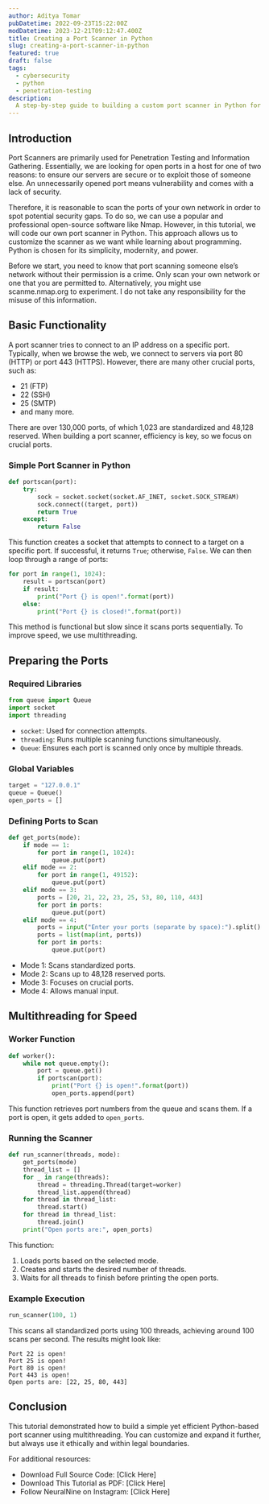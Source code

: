 ```yaml
---
author: Aditya Tomar
pubDatetime: 2022-09-23T15:22:00Z
modDatetime: 2023-12-21T09:12:47.400Z
title: Creating a Port Scanner in Python
slug: creating-a-port-scanner-in-python
featured: true
draft: false
tags:
  - cybersecurity
  - python
  - penetration-testing
description:
  A step-by-step guide to building a custom port scanner in Python for penetration testing and security assessment.
---
```


## Introduction

Port Scanners are primarily used for Penetration Testing and Information Gathering. Essentially, we are looking for open ports in a host for one of two reasons: to ensure our servers are secure or to exploit those of someone else. An unnecessarily opened port means vulnerability and comes with a lack of security.

Therefore, it is reasonable to scan the ports of your own network in order to spot potential security gaps. To do so, we can use a popular and professional open-source software like Nmap. However, in this tutorial, we will code our own port scanner in Python. This approach allows us to customize the scanner as we want while learning about programming. Python is chosen for its simplicity, modernity, and power.

Before we start, you need to know that port scanning someone else’s network without their permission is a crime. Only scan your own network or one that you are permitted to. Alternatively, you might use scanme.nmap.org to experiment. I do not take any responsibility for the misuse of this information.

## Basic Functionality

A port scanner tries to connect to an IP address on a specific port. Typically, when we browse the web, we connect to servers via port 80 (HTTP) or port 443 (HTTPS). However, there are many other crucial ports, such as:

- 21 (FTP)
- 22 (SSH)
- 25 (SMTP)
- and many more.

There are over 130,000 ports, of which 1,023 are standardized and 48,128 reserved. When building a port scanner, efficiency is key, so we focus on crucial ports.

### Simple Port Scanner in Python

```python
def portscan(port):
    try:
        sock = socket.socket(socket.AF_INET, socket.SOCK_STREAM)
        sock.connect((target, port))
        return True
    except:
        return False
```

This function creates a socket that attempts to connect to a target on a specific port. If successful, it returns `True`; otherwise, `False`. We can then loop through a range of ports:

```python
for port in range(1, 1024):
    result = portscan(port)
    if result:
        print("Port {} is open!".format(port))
    else:
        print("Port {} is closed!".format(port))
```

This method is functional but slow since it scans ports sequentially. To improve speed, we use multithreading.

## Preparing the Ports

### Required Libraries

```python
from queue import Queue
import socket
import threading
```

- `socket`: Used for connection attempts.
- `threading`: Runs multiple scanning functions simultaneously.
- `Queue`: Ensures each port is scanned only once by multiple threads.

### Global Variables

```python
target = "127.0.0.1"
queue = Queue()
open_ports = []
```

### Defining Ports to Scan

```python
def get_ports(mode):
    if mode == 1:
        for port in range(1, 1024):
            queue.put(port)
    elif mode == 2:
        for port in range(1, 49152):
            queue.put(port)
    elif mode == 3:
        ports = [20, 21, 22, 23, 25, 53, 80, 110, 443]
        for port in ports:
            queue.put(port)
    elif mode == 4:
        ports = input("Enter your ports (separate by space):").split()
        ports = list(map(int, ports))
        for port in ports:
            queue.put(port)
```

- Mode 1: Scans standardized ports.
- Mode 2: Scans up to 48,128 reserved ports.
- Mode 3: Focuses on crucial ports.
- Mode 4: Allows manual input.

## Multithreading for Speed

### Worker Function

```python
def worker():
    while not queue.empty():
        port = queue.get()
        if portscan(port):
            print("Port {} is open!".format(port))
            open_ports.append(port)
```

This function retrieves port numbers from the queue and scans them. If a port is open, it gets added to `open_ports`.

### Running the Scanner

```python
def run_scanner(threads, mode):
    get_ports(mode)
    thread_list = []
    for _ in range(threads):
        thread = threading.Thread(target=worker)
        thread_list.append(thread)
    for thread in thread_list:
        thread.start()
    for thread in thread_list:
        thread.join()
    print("Open ports are:", open_ports)
```

This function:
1. Loads ports based on the selected mode.
2. Creates and starts the desired number of threads.
3. Waits for all threads to finish before printing the open ports.

### Example Execution

```python
run_scanner(100, 1)
```

This scans all standardized ports using 100 threads, achieving around 100 scans per second. The results might look like:

```
Port 22 is open!
Port 25 is open!
Port 80 is open!
Port 443 is open!
Open ports are: [22, 25, 80, 443]
```

## Conclusion

This tutorial demonstrated how to build a simple yet efficient Python-based port scanner using multithreading. You can customize and expand it further, but always use it ethically and within legal boundaries.

For additional resources:
- Download Full Source Code: [Click Here]
- Download This Tutorial as PDF: [Click Here]
- Follow NeuralNine on Instagram: [Click Here]

